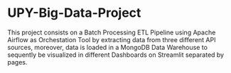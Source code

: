 # UPY-Big-Data-Project
This project consists on a Batch Processing ETL Pipeline using Apache Airflow as Orchestation Tool by extracting data from three different API sources, moreover, data is loaded in a MongoDB Data Warehouse to sequently be visualized in different Dashboards on Streamlit separated by pages. 
